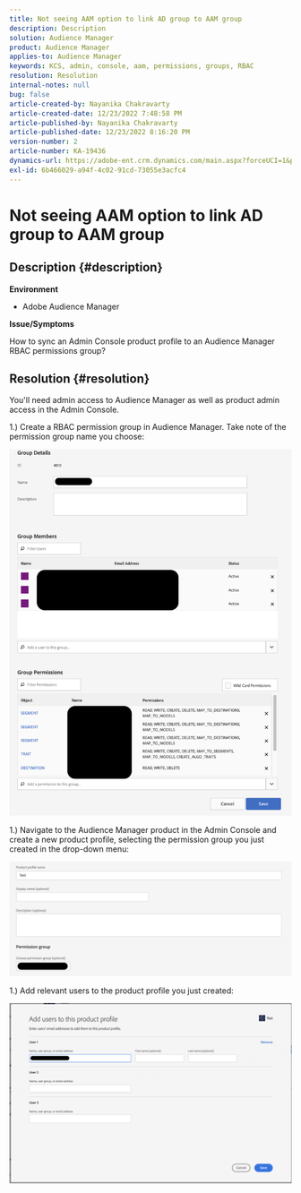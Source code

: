 ```yaml
---
title: Not seeing AAM option to link AD group to AAM group
description: Description
solution: Audience Manager
product: Audience Manager
applies-to: Audience Manager
keywords: KCS, admin, console, aam, permissions, groups, RBAC
resolution: Resolution
internal-notes: null
bug: false
article-created-by: Nayanika Chakravarty
article-created-date: 12/23/2022 7:48:58 PM
article-published-by: Nayanika Chakravarty
article-published-date: 12/23/2022 8:16:20 PM
version-number: 2
article-number: KA-19436
dynamics-url: https://adobe-ent.crm.dynamics.com/main.aspx?forceUCI=1&pagetype=entityrecord&etn=knowledgearticle&id=811b3dd6-fa82-ed11-81ac-6045bd006079
exl-id: 6b466029-a94f-4c02-91cd-73055e3acfc4
---
```

# Not seeing AAM option to link AD group to AAM group

## Description {#description}


<b>Environment</b>

- Adobe Audience Manager

<b>Issue/Symptoms</b>

How to sync an Admin Console product profile to an Audience Manager RBAC permissions group?


## Resolution {#resolution}


You'll need admin access to Audience Manager as well as product admin access in the Admin Console.

1.) Create a RBAC permission group in Audience Manager. Take note of the permission group name you choose:

![](assets/5a5b40de-a9cf-ec11-a7b5-00224809c196.png)

1.) Navigate to the Audience Manager product in the Admin Console and create a new product profile, selecting the permission group you just created in the drop-down menu:

![](assets/2689da02-aacf-ec11-a7b5-00224809c196.png)

1.) Add relevant users to the product profile you just created:

![](assets/6a896e46-aacf-ec11-a7b5-00224809c196.png)
